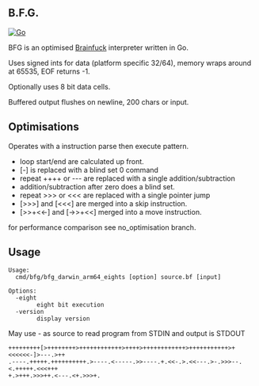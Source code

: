 ## B.F.G.

[![Go](https://github.com/tristanmorgan/bfg/actions/workflows/go-test-build.yml/badge.svg)](https://github.com/tristanmorgan/bfg/actions/workflows/go-test-build.yml)

BFG is an optimised [Brainfuck](https://esolangs.org/wiki/Brainfuck) interpreter written in Go.

Uses signed ints for data (platform specific 32/64), memory wraps around at 65535, EOF returns -1.

Optionally uses 8 bit data cells.

Buffered output flushes on newline, 200 chars or input.

## Optimisations

Operates with a instruction parse then execute pattern.

 * loop start/end are calculated up front.
 * [-] is replaced with a blind set 0 command
 * repeat ++++ or --- are replaced with a single addition/subtraction
 * addition/subtraction after zero does a blind set.
 * repeat >>> or <<< are replaced with a single pointer jump
 * [>>>] and [<<<] are merged into a skip instruction.
 * [>>+<<-] and [->>+<<] merged into a move instruction.

for performance comparison see no_optimisation branch.

## Usage

    Usage:
      cmd/bfg/bfg_darwin_arm64_eights [option] source.bf [input]
    
    Options:
      -eight
    	    eight bit execution
      -version
    	    display version

May use - as source to read program from STDIN and output is STDOUT

    +++++++++[>++++++++>++++++++++++>++++>++++++++++++>+++++++++++>+<<<<<<-]>---.>++
    .----.+++++.++++++++++.>----.<-----.>>----.+.<<-.>.<<---.>-.>>>--.<.+++++.<<<+++
    +.>+++.>>>++.<---.<+.>>>+.

